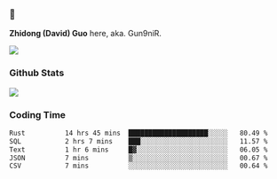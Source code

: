 ### 👋 

**Zhidong (David) Guo** here, aka. Gun9niR.

![](https://komarev.com/ghpvc/?username=Gun9niR&label=Total+Views)

### Github Stats

<img src="https://github-readme-stats.vercel.app/api?username=Gun9niR&count_private=true&show_icons=true&theme=vue-dark&hide_title=true">

### Coding Time

<!--START_SECTION:waka-->

```txt
Rust          14 hrs 45 mins  ████████████████████░░░░░   80.49 %
SQL           2 hrs 7 mins    ███░░░░░░░░░░░░░░░░░░░░░░   11.57 %
Text          1 hr 6 mins     █▓░░░░░░░░░░░░░░░░░░░░░░░   06.05 %
JSON          7 mins          ▒░░░░░░░░░░░░░░░░░░░░░░░░   00.67 %
CSV           7 mins          ░░░░░░░░░░░░░░░░░░░░░░░░░   00.64 %
```

<!--END_SECTION:waka-->
